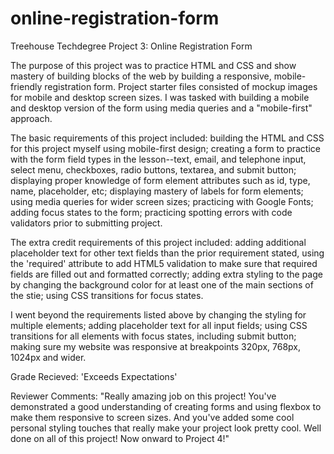 # online-registration-form
 Treehouse Techdegree Project 3: Online Registration Form

The purpose of this project was to practice HTML and CSS and show mastery of building blocks of the web by building a responsive, mobile-friendly registration form. Project starter files consisted of mockup images for mobile and desktop screen sizes. I was tasked with building a mobile and desktop version of the form using media queries and a "mobile-first" approach.

The basic requirements of this project included: building the HTML and CSS for this project myself using mobile-first design; creating a form to practice with the form field types in the lesson--text, email, and telephone input, select menu, checkboxes, radio buttons, textarea, and submit button; displaying proper knowledge of form element attributes such as id, type, name, placeholder, etc; displaying mastery of labels for form elements; using media queries for wider screen sizes; practicing with Google Fonts; adding focus states to the form; practicing spotting errors with code validators prior to submitting project.

The extra credit requirements of this project included: adding additional placeholder text for other text fields than the prior requirement stated, using the 'required' attribute to add HTML5 validation to make sure that required fields are filled out and formatted correctly; adding extra styling to the page by changing the background color for at least one of the main sections of the stie; using CSS transitions for focus states. 

I went beyond the requirements listed above by changing the styling for multiple elements; adding placeholder text for all input fields; using CSS transitions for all elements with focus states, including submit button; making sure my website was responsive at breakpoints 320px, 768px, 1024px and wider.

Grade Recieved: 'Exceeds Expectations'

Reviewer Comments: 
    "Really amazing job on this project! You've demonstrated a good understanding of creating forms and using flexbox to make them responsive to screen sizes. And you've added some cool personal styling touches that really make your project look pretty cool. Well done on all of this project! Now onward to Project 4!"
